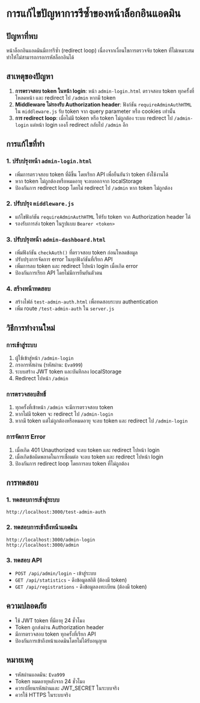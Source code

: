 # การแก้ไขปัญหาการรีซ้ำของหน้าล็อกอินแอดมิน

## ปัญหาที่พบ
หน้าล็อกอินแอดมินมีการรีซ้ำ (redirect loop) เนื่องจากเงื่อนไขการตรวจจับ token ที่ไม่เหมาะสม ทำให้ไม่สามารถกรอกรหัสล็อกอินได้

## สาเหตุของปัญหา
1. **การตรวจสอบ token ในหน้า login**: หน้า `admin-login.html` ตรวจสอบ token ทุกครั้งที่โหลดหน้า และ redirect ไป `/admin` หากมี token
2. **Middleware ไม่รองรับ Authorization header**: ฟังก์ชัน `requireAdminAuthHTML` ใน `middleware.js` รับ token จาก query parameter หรือ cookies เท่านั้น
3. **การ redirect loop**: เมื่อไม่มี token หรือ token ไม่ถูกต้อง ระบบ redirect ไป `/admin-login` แต่หน้า login เองก็ redirect กลับไป `/admin` อีก

## การแก้ไขที่ทำ

### 1. ปรับปรุงหน้า `admin-login.html`
- เพิ่มการตรวจสอบ token ที่ดีขึ้น โดยเรียก API เพื่อยืนยันว่า token ยังใช้งานได้
- หาก token ไม่ถูกต้องหรือหมดอายุ จะลบออกจาก localStorage
- ป้องกันการ redirect loop โดยไม่ redirect ไป `/admin` หาก token ไม่ถูกต้อง

### 2. ปรับปรุง `middleware.js`
- แก้ไขฟังก์ชัน `requireAdminAuthHTML` ให้รับ token จาก Authorization header ได้
- รองรับการส่ง token ในรูปแบบ `Bearer <token>`

### 3. ปรับปรุงหน้า `admin-dashboard.html`
- เพิ่มฟังก์ชัน `checkAuth()` ที่ตรวจสอบ token ก่อนโหลดข้อมูล
- ปรับปรุงการจัดการ error ในทุกฟังก์ชันที่เรียก API
- เพิ่มการลบ token และ redirect ไปหน้า login เมื่อเกิด error
- ป้องกันการเรียก API โดยไม่มีการยืนยันตัวตน

### 4. สร้างหน้าทดสอบ
- สร้างไฟล์ `test-admin-auth.html` เพื่อทดสอบระบบ authentication
- เพิ่ม route `/test-admin-auth` ใน `server.js`

## วิธีการทำงานใหม่

### การเข้าสู่ระบบ
1. ผู้ใช้เข้าสู่หน้า `/admin-login`
2. กรอกรหัสผ่าน (รหัสผ่าน: `Eva999`)
3. ระบบสร้าง JWT token และบันทึกลง localStorage
4. Redirect ไปหน้า `/admin`

### การตรวจสอบสิทธิ์
1. ทุกครั้งที่เข้าหน้า `/admin` จะมีการตรวจสอบ token
2. หากไม่มี token จะ redirect ไป `/admin-login`
3. หากมี token แต่ไม่ถูกต้องหรือหมดอายุ จะลบ token และ redirect ไป `/admin-login`

### การจัดการ Error
1. เมื่อเกิด 401 Unauthorized จะลบ token และ redirect ไปหน้า login
2. เมื่อเกิดข้อผิดพลาดในการเชื่อมต่อ จะลบ token และ redirect ไปหน้า login
3. ป้องกันการ redirect loop โดยการลบ token ที่ไม่ถูกต้อง

## การทดสอบ

### 1. ทดสอบการเข้าสู่ระบบ
```
http://localhost:3000/test-admin-auth
```

### 2. ทดสอบการเข้าถึงหน้าแอดมิน
```
http://localhost:3000/admin-login
http://localhost:3000/admin
```

### 3. ทดสอบ API
- `POST /api/admin/login` - เข้าสู่ระบบ
- `GET /api/statistics` - ดึงข้อมูลสถิติ (ต้องมี token)
- `GET /api/registrations` - ดึงข้อมูลลงทะเบียน (ต้องมี token)

## ความปลอดภัย
- ใช้ JWT token ที่มีอายุ 24 ชั่วโมง
- Token ถูกส่งผ่าน Authorization header
- มีการตรวจสอบ token ทุกครั้งที่เรียก API
- ป้องกันการเข้าถึงหน้าแอดมินโดยไม่ได้รับอนุญาต

## หมายเหตุ
- รหัสผ่านแอดมิน: `Eva999`
- Token หมดอายุหลังจาก 24 ชั่วโมง
- ควรเปลี่ยนรหัสผ่านและ JWT_SECRET ในระบบจริง
- ควรใช้ HTTPS ในระบบจริง
